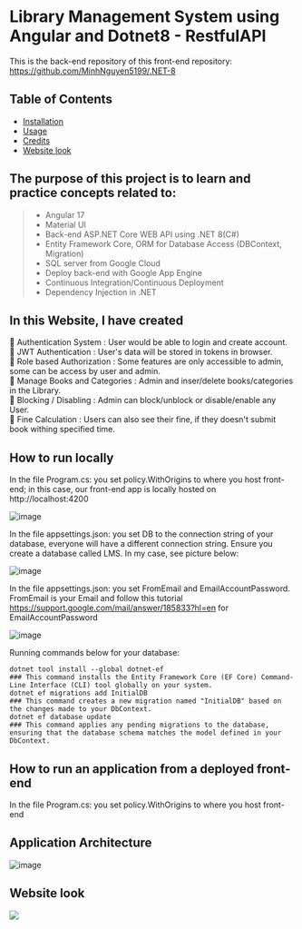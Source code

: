 # Library Management System using Angular and Dotnet8 - RestfulAPI

This is the back-end repository of this front-end repository: [https://github.com/MinhNguyen5199/.NET-8 ](https://github.com/MinhNguyen5199/AngularApp)

## Table of Contents

- [Installation](#installation)
- [Usage](#usage)
- [Credits](#credits)
- [Website look](#Website-look)

## The purpose of this project is to learn and practice concepts related to:
> - Angular 17
> - Material UI
> - Back-end ASP.NET Core WEB API using .NET 8(C#)
> - Entity Framework Core, ORM for Database Access (DBContext, Migration)
> - SQL server from Google Cloud
> - Deploy back-end with Google App Engine
> - Continuous Integration/Continuous Deployment
> - Dependency Injection in .NET

## In this Website, I have created 
🔑 Authentication System : User would be able to login and create account.<br>
🔑 JWT Authentication : User's data will be stored in tokens in browser.<br>
🔑 Role based Authorization : Some features are only accessible to admin, some can be access by user and admin.<br>
🔑 Manage Books and Categories : Admin and inser/delete books/categories in the Library.<br>
🔑 Blocking / Disabling : Admin can block/unblock or disable/enable any User.<br>
🔑 Fine Calculation : Users can also see their fine, if they doesn't submit book withing specified time.<br>

## How to run locally

In the file Program.cs: you set policy.WithOrigins to where you host front-end; in this case, our front-end app is locally hosted on http://localhost:4200

![image](https://github.com/MinhNguyen5199/.NET-8/assets/86221335/78fbf6cf-c23f-4ada-8698-2f57c9ab6f44)

In the file appsettings.json: you set DB to the connection string of your database, everyone will have a different connection string.
Ensure you create a database called LMS. In my case, see picture below:

![image](https://github.com/MinhNguyen5199/.NET-8/assets/86221335/6f4a63e4-d423-4f03-ae6d-627011ef0877)

In the file appsettings.json: you set FromEmail and EmailAccountPassword. FromEmail is your Email and follow this tutorial https://support.google.com/mail/answer/185833?hl=en for EmailAccountPassword

![image](https://github.com/MinhNguyen5199/.NET-8/assets/86221335/35ec9018-08fd-40c0-8c48-0080afe05767)

Running commands below for your database:

    dotnet tool install --global dotnet-ef
    ### This command installs the Entity Framework Core (EF Core) Command-Line Interface (CLI) tool globally on your system.
    dotnet ef migrations add InitialDB
    ### This command creates a new migration named "InitialDB" based on the changes made to your DbContext.
    dotnet ef database update
    ### This command applies any pending migrations to the database, ensuring that the database schema matches the model defined in your DbContext.

## How to run an application from a deployed front-end

In the file Program.cs: you set policy.WithOrigins to where you host front-end

## Application Architecture

![image](https://github.com/MinhNguyen5199/AngularApp/assets/86221335/47c8a765-6925-4e2b-aca2-ecd67068c006)

## Website look

<img src="https://s2.ezgif.com/tmp/ezgif-2-c4b37de34f.gif"/>

